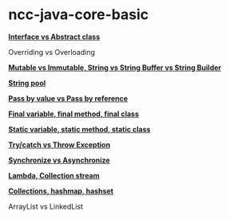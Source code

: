 # ncc-java-core-basic

**[Interface vs Abstract class](https://github.com/nccasia/ncc-java-core-basic/tree/main/tree/main/interface-vs-abstract)**

Overriding vs Overloading

**[Mutable vs Immutable, String vs String Buffer vs String Builder](https://github.com/nccasia/ncc-java-core-basic/tree/main/tree/main/string-vs-string-buffer-vs-string-builder)**

**[String pool](https://github.com/nccasia/ncc-java-core-basic/tree/main/tree/main/string-pool)**

**[Pass by value vs Pass by reference](https://github.com/nccasia/ncc-java-core-basic/tree/main/tree/main/pass-by-value-vs-pass-by-reference)**

**[Final variable, final method, final class](https://github.com/nccasia/ncc-java-core-basic/tree/main/tree/main/final)**

**[Static variable, static method, static class](https://github.com/nccasia/ncc-java-core-basic/tree/main/tree/main/static)**

**[Try/catch vs Throw Exception](https://github.com/nccasia/ncc-java-core-basic/tree/main/tree/main/handle-exception)**

**[Synchronize vs Asynchronize](https://github.com/nccasia/ncc-java-core-basic/tree/main/tree/main/synchronize-vs-asynchronize)**

**[Lambda, Collection stream](https://github.com/nccasia/ncc-java-core-basic/tree/main/tree/main/lambda-expressions)**

**[Collections, hashmap, hashset](https://github.com/nccasia/ncc-java-core-basic/tree/main/tree/main/collections)**

ArrayList vs LinkedList